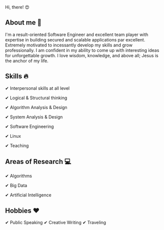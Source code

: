 Hi, there! :heart_eyes:

## About me :man:

I'm a result-oriented Software Engineer and excellent team player with expertise in building secured and
scalable applications par excellent. Extremely motivated to incessantly develop my skills and grow
professionally. I am confident in my ability to come up with interesting ideas for unforgettable
growth. I love wisdom, knowledge, and above all; Jesus is the anchor of my life.

## Skills :fire:

✔ Interpersonal skills at all level

✔ Logical & Structural thinking

✔ Algorithm Analysis & Design

✔ System Analysis & Design

✔ Software Engineering

✔ Linux

✔ Teaching

## Areas of Research :computer:

✔ Algorithms

✔ Big Data

✔ Artificial Intelligence

## Hobbies :heart:

✔ Public Speaking
✔ Creative Writing
✔ Traveling
